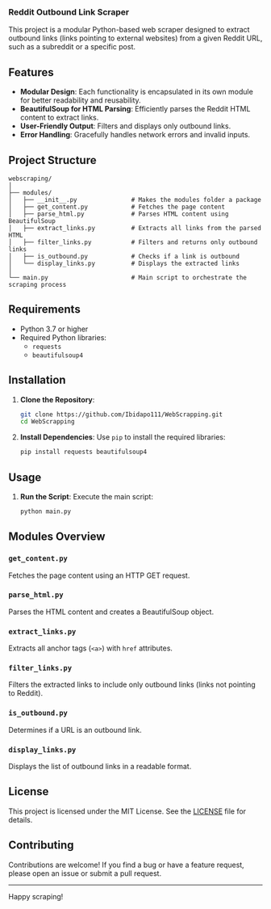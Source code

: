 
### Reddit Outbound Link Scraper

This project is a modular Python-based web scraper designed to extract outbound links (links pointing to external websites) from a given Reddit URL, such as a subreddit or a specific post.

## Features

- **Modular Design**: Each functionality is encapsulated in its own module for better readability and reusability.
- **BeautifulSoup for HTML Parsing**: Efficiently parses the Reddit HTML content to extract links.
- **User-Friendly Output**: Filters and displays only outbound links.
- **Error Handling**: Gracefully handles network errors and invalid inputs.

## Project Structure

```
webscraping/
│
├── modules/
│   ├── __init__.py               # Makes the modules folder a package
│   ├── get_content.py            # Fetches the page content
│   ├── parse_html.py             # Parses HTML content using BeautifulSoup
│   ├── extract_links.py          # Extracts all links from the parsed HTML
│   ├── filter_links.py           # Filters and returns only outbound links
│   ├── is_outbound.py            # Checks if a link is outbound
│   └── display_links.py          # Displays the extracted links
│
└── main.py                       # Main script to orchestrate the scraping process
```

## Requirements

- Python 3.7 or higher
- Required Python libraries:
  - `requests`
  - `beautifulsoup4`

## Installation

1. **Clone the Repository**:
   ```bash
   git clone https://github.com/Ibidapo111/WebScrapping.git
   cd WebScrapping
   ```

2. **Install Dependencies**:
   Use `pip` to install the required libraries:
   ```bash
   pip install requests beautifulsoup4
   ```

## Usage

1. **Run the Script**:
   Execute the main script:
   ```bash
   python main.py
   ```

## Modules Overview

### `get_content.py`
Fetches the page content using an HTTP GET request.

### `parse_html.py`
Parses the HTML content and creates a BeautifulSoup object.

### `extract_links.py`
Extracts all anchor tags (`<a>`) with `href` attributes.

### `filter_links.py`
Filters the extracted links to include only outbound links (links not pointing to Reddit).

### `is_outbound.py`
Determines if a URL is an outbound link.

### `display_links.py`
Displays the list of outbound links in a readable format.



## License

This project is licensed under the MIT License. See the [LICENSE](LICENSE) file for details.

## Contributing

Contributions are welcome! If you find a bug or have a feature request, please open an issue or submit a pull request.



---

Happy scraping!
```

